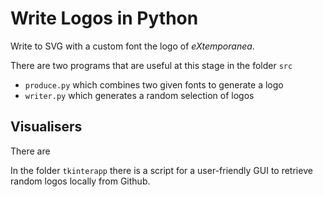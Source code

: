 # Write Logos in  Python

Write to SVG with a custom font the logo of *eXtemporanea*.

There are two programs that are useful at this stage in the folder `src`

- `produce.py` which combines two given fonts to generate a logo
- `writer.py` which generates a random selection of logos


## Visualisers

There are

In the folder `tkinterapp` there is a script for a user-friendly GUI to retrieve random logos locally from Github.
